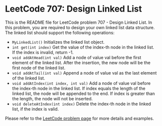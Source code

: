 # LeetCode 707: Design Linked List

This is the README file for LeetCode problem 707 - Design Linked List. In this problem, you are required to design your own linked list data structure. The linked list should support the following operations:

- `MyLinkedList()` Initializes the linked list object.
- `int get(int index)` Get the value of the index-th node in the linked list. If the index is invalid, return -1.
- `void addAtHead(int val)` Add a node of value val before the first element of the linked list. After the insertion, the new node will be the first node of the linked list.
- `void addAtTail(int val)` Append a node of value val as the last element of the linked list.
- `void addAtIndex(int index, int val)` Add a node of value val before the index-th node in the linked list. If index equals the length of the linked list, the node will be appended to the end. If index is greater than the length, the node will not be inserted.
- `void deleteAtIndex(int index)` Delete the index-th node in the linked list, if the index is valid.

Please refer to the [LeetCode problem page](https://leetcode.com/problems/design-linked-list/) for more details and examples.
